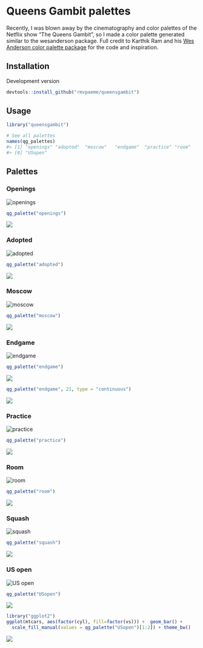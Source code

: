 <!-- README.md is generated from README.Rmd. Please edit that file -->

Queens Gambit palettes
======================

Recently, I was blown away by the cinematography and color palettes of
the Netflix show “The Queens Gambit”, so I made a color palette
generated similar to the wesanderson package. Full credit to Karthik Ram
and his [Wes Anderson color palette
package](https://github.com/karthik/wesanderson) for the code and
inspiration.

Installation
------------

Development version

``` r
devtools::install_github("rmvpaeme/queensgambit")
```

Usage
-----

``` r
library("queensgambit")

# See all palettes
names(qg_palettes)
#> [1] "openings" "adopted"  "moscow"   "endgame"  "practice" "room"     "squash"  
#> [8] "USopen"
```

Palettes
--------

### Openings

![openings](./figure/openings.jpg)

``` r
qg_palette("openings")
```

![](figure/bottlerocket1-1.png)

### Adopted

![adopted](./figure/adopted.jpg)

``` r
qg_palette("adopted")
```

![](figure/rushmore-1.png)

### Moscow

![moscow](./figure/moscow.jpg)

``` r
qg_palette("moscow")
```

![](figure/royal-1.png)

### Endgame

![endgame](./figure/endgame.jpg)

``` r
qg_palette("endgame")
```

![](figure/lifeaquatic-1.png)

``` r
qg_palette("endgame", 21, type = "continuous")
```

![](figure/volcano-1.png)

### Practice

![practice](./figure/practice.jpg)

``` r
qg_palette("practice")
```

![](figure/darjeeling-1.png)

### Room

![room](./figure/room.jpg)

``` r
qg_palette("room")
```

![](figure/chevalier-1.png)

### Squash

![squash](./figure/squash.jpg)

``` r
qg_palette("squash")
```

![](figure/fantasticfox-1.png)

### US open

![US open](./figure/USopen.jpg)

``` r
qg_palette("USopen")
```

![](figure/moonrise-1.png)

``` r
library("ggplot2")
ggplot(mtcars, aes(factor(cyl), fill=factor(vs))) +  geom_bar() +
  scale_fill_manual(values = qg_palette("USopen")[1:2]) + theme_bw()
```

![](figure/ggplot1-1.png)
